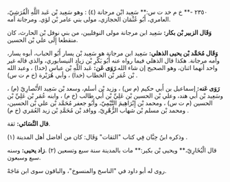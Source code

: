 ٢٣٥٠ -** خ م خد ت س:** سَعِيد ابْن مرجانة (٤) : وهو سَعِيد بْن عَبد اللَّهِ الْقُرَشِيّ، العامري، أَبُو عُثْمَان الحجازي، مولى بني عامر بْن لؤي. ومرجانة أمه.

**وَقَال الزبير بْن بكار:** سَعِيد ابن مرجانة مولى النوفليين، من بني نوفل بْن الحارث، كان منقطعا إِلَى علي بْن الحسين.

**وَقَال مُحَمَّد بْن يحيى الذهلي:** سَعِيد ابن مرجانة هو سَعِيد بْن يسار أَبُو الحباب، أبوه يسار، وأمه مرجانة. هكذا قال الذهلي فيما رواه عنه أَبُو بَكْرِ بْن زياد النيسابوري، والذي قاله غير واحد أنهما اثنان، وهو الصحيح إن شاء الله.**رَوَى عَن:** عَبد اللَّهِ بْن عباس (خدا) ، وعبد الله بْن عُمَر بْن الخطاب (خدا) ، وأبي هُرَيْرة (خ م ت س) .

**رَوَى عَنه:** إسماعيل بن أَبي حكيم (م س) ، وزيد بْن أسلم، وسعد بْن سَعِيد الأَنْصارِيّ (م) ، وسَعِيد بْن أَبي هند، وعلي بْن الحسين بْن عَلِيِّ بْن أَبي طالب (خ م) ، وابنه عُمَر بْن عَلِيِّ بْن الحسين (م ت س) ، ومحمد بْن إِبْرَاهِيمَ التَّيْمِيّ، وأَبُو جعفر مُحَمَّد بْن علي بْن الحسين، ومحمد بْن مسلم بْن شهاب الزُّهْرِيّ، وواقد بْن مُحَمَّدِ بْن زيد العُمَري (خ م) .

**قال النَّسَائي:** ثقة.

وذكره ابنُ حِبَّان فِي كتاب "الثقات" وَقَال: كان من أفاضل أهل المدينة (١) .

قال الْبُخَارِيّ،** ويحيى بْن بكير:** مات بالمدينة سنة سبع وتسعين (٢) .**زاد يحيى:** وسنه سبع وسبعون.

روى له أبو داود في "الناسخ والمنسوخ"، والباقون سوى ابن مَاجَهْ.